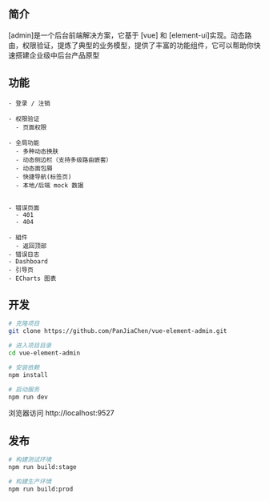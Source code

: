

## 简介

[admin]是一个后台前端解决方案，它基于 [vue] 和 [element-ui]实现。动态路由，权限验证，提炼了典型的业务模型，提供了丰富的功能组件，它可以帮助你快速搭建企业级中后台产品原型


## 功能

```
- 登录 / 注销

- 权限验证
  - 页面权限

- 全局功能
  - 多种动态换肤
  - 动态侧边栏（支持多级路由嵌套）
  - 动态面包屑
  - 快捷导航(标签页)
  - 本地/后端 mock 数据


- 错误页面
  - 401
  - 404

- 組件
  - 返回顶部
- 错误日志
- Dashboard
- 引导页
- ECharts 图表
```

## 开发

```bash
# 克隆项目
git clone https://github.com/PanJiaChen/vue-element-admin.git

# 进入项目目录
cd vue-element-admin

# 安装依赖
npm install

# 启动服务
npm run dev
```

浏览器访问 http://localhost:9527

## 发布

```bash
# 构建测试环境
npm run build:stage

# 构建生产环境
npm run build:prod
```
